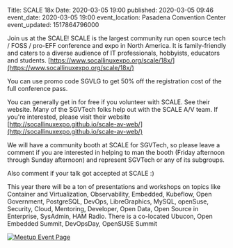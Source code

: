 Title: SCALE 18x 
Date: 2020-03-05 19:00
published: 2020-03-05 09:46
event_date: 2020-03-05 19:00
event_location:  Pasadena Convention Center
event_updated: 1517864796000


Join us at the SCALE! SCALE is the largest community run open source tech / FOSS / pro-EFF conference and expo in North America. It is family-friendly and caters to a diverse audience of IT professionals, hobbyists, educators and students.
[https://www.socallinuxexpo.org/scale/18x/](https://www.socallinuxexpo.org/scale/18x/)

You can use promo code SGVLG to get 50% off the registration cost of the full conference pass.

You can generally get in for free if you volunteer with SCALE. See their website. Many of the SGVTech folks help out with the SCALE A/V team. If you're interested, please visit their website
[http://socallinuxexpo.github.io/scale-av-web/](http://socallinuxexpo.github.io/scale-av-web/)

We will have a community booth at SCALE for SGVTech, so please leave a comment if you are interested in helping to man the booth (Friday afternoon through Sunday afternoon) and represent SGVTech or any of its subgroups.

Also comment if your talk got accepted at SCALE :)

This year there will be a ton of presentations and workshops on topics like Container and Virtualization, Observability, Embedded, Kubeflow, Open Government, PostgreSQL, DevOps, LibreGraphics, MySQL, openSuse, Security, Cloud, Mentoring, Developer, Open Data, Open Source in Enterprise, SysAdmin, HAM Radio. There is a co-located Ubucon, Open Embedded Summit, DevOpsDay, OpenSUSE Summit

[ ![Meetup Event Page]({filename}/images/meetup_logo_45.png) ](https://www.meetup.com/SGVTech/events/266787535/)
